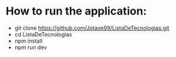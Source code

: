 # How to run the application:

- git clone https://github.com/Jotave99/ListaDeTecnologias.git
- cd ListaDeTecnologias
- npm install
- npm run dev
